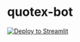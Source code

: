 # quotex-bot

[![Deploy to Streamlit](https://static.streamlit.io/badges/streamlit_badge_black_white.svg)](https://share.streamlit.io/indenayel/quotex-bot/main/streamlit_app.py)
